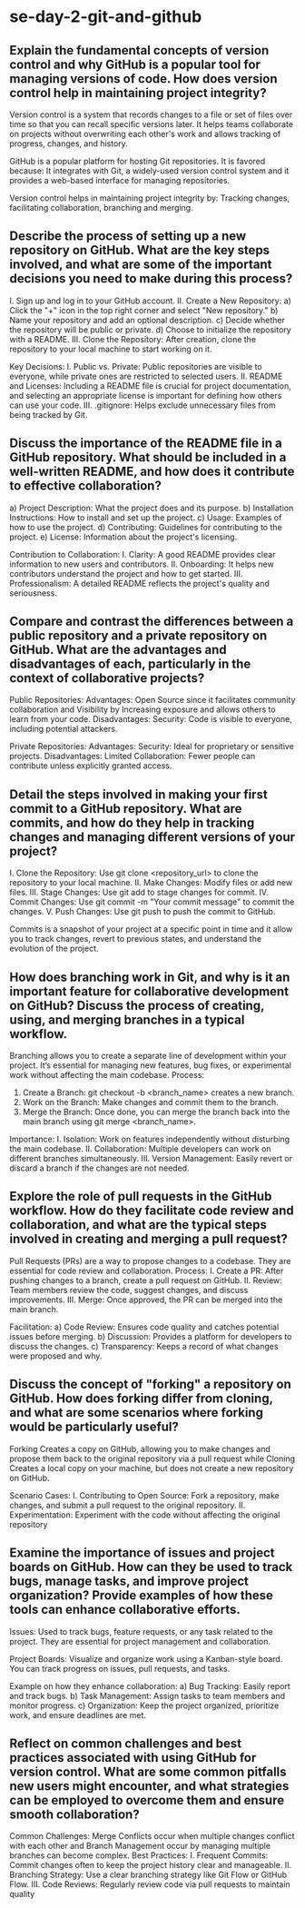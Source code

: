 # se-day-2-git-and-github
## Explain the fundamental concepts of version control and why GitHub is a popular tool for managing versions of code. How does version control help in maintaining project integrity?
Version control is a system that records changes to a file or set of files over time so that you can recall specific versions later. It helps teams collaborate on projects without overwriting each other's work and allows tracking of progress, changes, and history. 

GitHub is a popular platform for hosting Git repositories. It is favored because: It integrates with Git, a widely-used version control system and it provides a web-based interface for managing repositories.

Version control helps in maintaining project integrity by: Tracking changes, facilitating collaboration, branching and merging.  

## Describe the process of setting up a new repository on GitHub. What are the key steps involved, and what are some of the important decisions you need to make during this process?
I.	Sign up and log in to your GitHub account.
II.	Create a New Repository:
a)	Click the "+" icon in the top right corner and select "New repository."
b)	Name your repository and add an optional description.
c)	Decide whether the repository will be public or private.
d)	Choose to initialize the repository with a README. 
III.	Clone the Repository: After creation, clone the repository to your local machine to start working on it.

Key Decisions:
I.	Public vs. Private: Public repositories are visible to everyone, while private ones are restricted to selected users.
II.	README and Licenses: Including a README file is crucial for project documentation, and selecting an appropriate license is important for defining how others can use your code.
III.	.gitignore: Helps exclude unnecessary files from being tracked by Git.

## Discuss the importance of the README file in a GitHub repository. What should be included in a well-written README, and how does it contribute to effective collaboration?
a)	Project Description: What the project does and its purpose.
b)	Installation Instructions: How to install and set up the project.
c)	Usage: Examples of how to use the project.
d)	Contributing: Guidelines for contributing to the project.
e)	License: Information about the project's licensing.

Contribution to Collaboration:
I.	Clarity: A good README provides clear information to new users and contributors.
II.	Onboarding: It helps new contributors understand the project and how to get started.
III.	Professionalism: A detailed README reflects the project's quality and seriousness.

## Compare and contrast the differences between a public repository and a private repository on GitHub. What are the advantages and disadvantages of each, particularly in the context of collaborative projects?
Public Repositories:
Advantages: Open Source since it facilitates community collaboration and Visibility by Increasing exposure and allows others to learn from your code.
Disadvantages: Security: Code is visible to everyone, including potential attackers.

Private Repositories:
Advantages: Security: Ideal for proprietary or sensitive projects. 
Disadvantages: Limited Collaboration: Fewer people can contribute unless explicitly granted access.

## Detail the steps involved in making your first commit to a GitHub repository. What are commits, and how do they help in tracking changes and managing different versions of your project?
I.	Clone the Repository: Use git clone <repository_url> to clone the repository to your local machine.
II.	Make Changes: Modify files or add new files.
III.	Stage Changes: Use git add <file> to stage changes for commit.
IV.	Commit Changes: Use git commit -m "Your commit message" to commit the changes.
V.	Push Changes: Use git push to push the commit to GitHub.

Commits is a snapshot of your project at a specific point in time and it allow you to track changes, revert to previous states, and understand the evolution of the project.

## How does branching work in Git, and why is it an important feature for collaborative development on GitHub? Discuss the process of creating, using, and merging branches in a typical workflow.
Branching allows you to create a separate line of development within your project. It’s essential for managing new features, bug fixes, or experimental work without affecting the main codebase.
Process:
1.	Create a Branch: git checkout -b <branch_name> creates a new branch.
2.	Work on the Branch: Make changes and commit them to the branch.
3.	Merge the Branch: Once done, you can merge the branch back into the main branch using git merge <branch_name>.

Importance:
I.	Isolation: Work on features independently without disturbing the main codebase.
II.	Collaboration: Multiple developers can work on different branches simultaneously.
III.	Version Management: Easily revert or discard a branch if the changes are not needed.

## Explore the role of pull requests in the GitHub workflow. How do they facilitate code review and collaboration, and what are the typical steps involved in creating and merging a pull request?
Pull Requests (PRs) are a way to propose changes to a codebase. They are essential for code review and collaboration.
Process:
I.	Create a PR: After pushing changes to a branch, create a pull request on GitHub.
II.	Review: Team members review the code, suggest changes, and discuss improvements.
III.	Merge: Once approved, the PR can be merged into the main branch.

Facilitation:
a)	Code Review: Ensures code quality and catches potential issues before merging.
b)	Discussion: Provides a platform for developers to discuss the changes.
c)	Transparency: Keeps a record of what changes were proposed and why.

## Discuss the concept of "forking" a repository on GitHub. How does forking differ from cloning, and what are some scenarios where forking would be particularly useful?
Forking Creates a copy on GitHub, allowing you to make changes and propose them back to the original repository via a pull request while Cloning Creates a local copy on your machine, but does not create a new repository on GitHub.

Scenario Cases:
I.	Contributing to Open Source: Fork a repository, make changes, and submit a pull request to the original repository.
II.	Experimentation: Experiment with the code without affecting the original repository

## Examine the importance of issues and project boards on GitHub. How can they be used to track bugs, manage tasks, and improve project organization? Provide examples of how these tools can enhance collaborative efforts.
Issues: Used to track bugs, feature requests, or any task related to the project. They are essential for project management and collaboration.

Project Boards: Visualize and organize work using a Kanban-style board. You can track progress on issues, pull requests, and tasks.

Example on how they enhance collaboration:
a)	Bug Tracking: Easily report and track bugs.
b)	Task Management: Assign tasks to team members and monitor progress.
c)	Organization: Keep the project organized, prioritize work, and ensure deadlines are met.

## Reflect on common challenges and best practices associated with using GitHub for version control. What are some common pitfalls new users might encounter, and what strategies can be employed to overcome them and ensure smooth collaboration?
Common Challenges: Merge Conflicts occur when multiple changes conflict with each other and Branch Management occur by managing multiple branches can become complex.
Best Practices:
I.	Frequent Commits: Commit changes often to keep the project history clear and manageable.
II.	Branching Strategy: Use a clear branching strategy like Git Flow or GitHub Flow.
III.	Code Reviews: Regularly review code via pull requests to maintain quality
